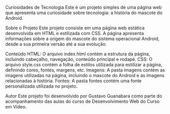 Curiosidades de Tecnologia
Este é um projeto simples de uma página web que apresenta uma curiosidade sobre tecnologia: a história do mascote do Android.

Sobre o Projeto
Este projeto consiste em uma página web estática desenvolvida em HTML e estilizada com CSS. A página apresenta informações sobre a origem do mascote do sistema operacional Android, desde a sua primeira versão até a sua evolução.

Conteúdo
HTML: O arquivo index.html contém a estrutura da página, incluindo cabeçalho, navegação, conteúdo principal e rodapé.
CSS: O arquivo style.css contém a folha de estilos utilizada para estilizar a página, definindo cores, fontes, margens, etc.
Imagens: A pasta imagens contém as imagens utilizadas na página, incluindo o mascote do Android e as imagens relacionadas à história.
Fontes: A pasta fontes contém uma fonte personalizada utilizada no projeto.

Autor
Este projeto foi desenvolvido por Gustavo Guanabara como parte do acompanhamento das aulas do curso de Desenvolvimento Web do Curso em Vídeo.
